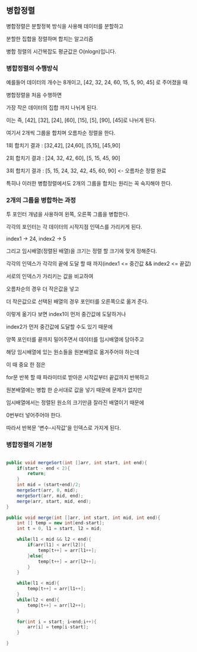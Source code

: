 ## 병합정렬

병합정렬은 분할정복 방식을 사용해 데이터를 분할하고 

분할한 집합을 정렬하며 합치는 알고리즘

병합 정렬의 시간복잡도 평균값은 O(nlogn)입니다.

### 병합정렬의 수행방식

예를들어 데이터의 개수는 8개이고, [42, 32, 24, 60, 15, 5, 90, 45] 로 주어졌을 때

병합정렬을 처음 수행하면

가장 작은 데이터의 집합 까지 나뉘게 된다.

이는 즉, [42], [32], [24], [60], [15], [5], [90], [45]로 나뉘게 된다.

여기서 2개씩 그룹을 합치며 오름차순 정렬을 한다.

1회 합치기 결과 : [32,42], [24,60], [5,15], [45,90]

2회 합치기 결과 : [24, 32, 42, 60], [5, 15, 45, 90]

3회 합치기 결과 : [5, 15, 24, 32, 42, 45, 60, 90] <- 오름차순 정렬 완료

특히나 이러한 병합정렬에서도 2개의 그룹을 합치는 원리는 꼭 숙지해야 한다.



### 2개의 그룹을 병합하는 과정

투 포인터 개념을 사용하여 왼쪽, 오른쪽 그룹을 병합한다.

각각의 포인터는 각 데이터의 시작지점 인덱스를 가리키게 된다.

index1 -> 24, index2 -> 5

그리고 임시배열(정렬된 배열)을 크기는 정렬 할 크기에 맞게 정해준다.

각각의 인덱스가 각각의 끝에 도달 할 때 까지(index1 <= 중간값 && index2 <= 끝값)

서로의 인덱스가 가리키는 값을 비교하여

오름차순의 경우 더 작은값을 넣고

더 작은값으로 선택된 배열의 경우 포인터를 오른쪽으로 옮겨 준다.

이렇게 옮기다 보면 index1이 먼저 중간값에 도달하거나

index2가 먼저 중간값에 도달할 수도 있기 때문에

양쪽 포인터를 끝까지 밀어주면서 데이터를 임시배열에 담아주고

해당 임시배열에 있는 원소들을 원본배열로 옮겨주어야 하는데

이 때 중요 한 점은

for문 반복 할 때 파라미터로 받아온 시작값부터 끝값까지 반복하고

원본배열에는 병합 한 순서대로 값을 넣기 때문에 문제가 없지만

임시배열에서는 정렬된 원소의 크기만큼 잘라진 배열이기 때문에

0번부터 넣어주어야 한다.

따라서 반복문 '변수-시작값'을 인덱스로 가지게 된다.


### 병합정렬의 기본형

```java

public void mergeSort(int []arr, int start, int end){
    if(start - end < 2){
        return;
    }
    int mid = (start+end)/2;
    mergeSort(arr, 0, mid);
    mergeSort(arr, mid, end);
    merge(arr, start, mid, end);
}

public void merge(int []arr, int start, int mid, int end){
    int [] temp = new int[end-start];
    int t = 0, l1 = start, l2 = mid;

    while(l1 < mid && l2 < end){
        if(arr[l1] < arr[l2]){
            temp[t++] = arr[l1++];
        }else{
            temp[t++] = arr[l2++];
        }
    }

    while(l1 < mid){
        temp[t++] = arr[l1++];
    }
    while(l2 < end){
        temp[t++] = arr[l2++];
    }

    for(int i = start; i<end;i++){
        arr[i] = temp[i-start];
    }

}
```
